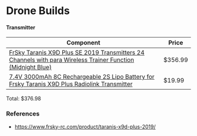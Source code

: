 # Drone Builds

#### Transmitter

| Component | Price |
| - | - |
| [FrSky Taranis X9D Plus SE 2019 Transmitters 24 Channels with para Wireless Trainer Function (Midnight Blue)](https://www.amazon.com/gp/product/B07VVJPL5B) | $356.99 |
| [7.4V 3000mAh 8C Rechargeable 2S Lipo Battery for Frsky Taranis X9D Plus Radiolink Transmitter ](https://www.amazon.com/gp/product/B07MW2P71V) | $19.99 |
 
 Total: $376.98
 

### References

- https://www.frsky-rc.com/product/taranis-x9d-plus-2019/
